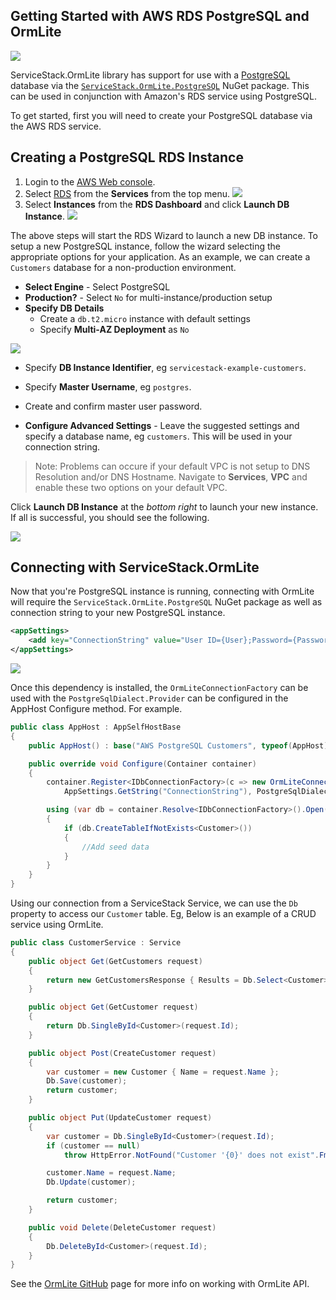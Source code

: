 ## Getting Started with AWS RDS PostgreSQL and OrmLite

![](https://github.com/ServiceStack/Assets/raw/master/img/aws/rds-postgres-powered-by-aws.png)

ServiceStack.OrmLite library has support for use with a [PostgreSQL](http://www.postgresql.org/) database via the [`ServiceStack.OrmLite.PostgreSQL`](https://www.nuget.org/packages/ServiceStack.OrmLite.PostgreSQL/) NuGet package. This can be used in conjunction with Amazon's RDS service using PostgreSQL.

To get started, first you will need to create your PostgreSQL database via the AWS RDS service.

## Creating a PostgreSQL RDS Instance

1. Login to the [AWS Web console](https://console.aws.amazon.com/console/home).
2. Select [RDS](https://console.aws.amazon.com/rds/home) from the **Services** from the top menu.
![](https://raw.githubusercontent.com/ServiceStack/Assets/master/img/aws/aws-rds-menu.png)
3. Select **Instances** from the **RDS Dashboard** and click **Launch DB Instance**.
![](https://raw.githubusercontent.com/ServiceStack/Assets/master/img/aws/launch-db-dashboard.png)

The above steps will start the RDS Wizard to launch a new DB instance. To setup a new PostgreSQL instance, follow the wizard selecting the appropriate options for your application. As an example, we can create a `Customers` database for a non-production environment.

- **Select Engine** - Select PostgreSQL
- **Production?** - Select `No` for multi-instance/production setup
- **Specify DB Details** 
    - Create a `db.t2.micro` instance with default settings
    - Specify **Multi-AZ Deployment** as `No`

![](https://raw.githubusercontent.com/ServiceStack/Assets/master/img/aws/postgres-default-details.png)

- Specify **DB Instance Identifier**, eg `servicestack-example-customers`.
- Specify **Master Username**, eg `postgres`.
- Create and confirm master user password.

- **Configure Advanced Settings** - Leave the suggested settings and specify a database name, eg `customers`. This will be used in your connection string.

> Note: Problems can occure if your default VPC is not setup to DNS Resolution and/or DNS Hostname. Navigate to **Services**, **VPC** and enable these two options on your default VPC.

Click **Launch DB Instance** at the *bottom right* to launch your new instance. If all is successful, you should see the following.

![](https://github.com/ServiceStack/Assets/raw/master/img/aws/create-db-success.png)

## Connecting with ServiceStack.OrmLite
Now that you're PostgreSQL instance is running, connecting with OrmLite will require the `ServiceStack.OrmLite.PostgreSQL` NuGet package as well as connection string to your new PostgreSQL instance.

``` xml
<appSettings>
    <add key="ConnectionString" value="User ID={User};Password={Password};Host={Host};Port={Port};" />   
</appSettings>
```
![](https://raw.githubusercontent.com/ServiceStack/Assets/master/img/aws/nuget-install-postgres.png)

Once this dependency is installed, the `OrmLiteConnectionFactory` can be used with the `PostgreSqlDialect.Provider` can be configured in the AppHost Configure method. For example.

``` csharp
public class AppHost : AppSelfHostBase
{
    public AppHost() : base("AWS PostgreSQL Customers", typeof(AppHost).Assembly) {}

    public override void Configure(Container container)
    {
        container.Register<IDbConnectionFactory>(c => new OrmLiteConnectionFactory(
            AppSettings.GetString("ConnectionString"), PostgreSqlDialect.Provider));

        using (var db = container.Resolve<IDbConnectionFactory>().Open())
        {
            if (db.CreateTableIfNotExists<Customer>())
            {
                //Add seed data
            }
        }
    }
}

```

Using our connection from a ServiceStack Service, we can use the `Db` property to access our `Customer` table. Eg, Below is an example of a CRUD service using OrmLite.

``` csharp
public class CustomerService : Service
{
    public object Get(GetCustomers request)
    {
        return new GetCustomersResponse { Results = Db.Select<Customer>() };
    }

    public object Get(GetCustomer request)
    {
        return Db.SingleById<Customer>(request.Id);
    }

    public object Post(CreateCustomer request)
    {
        var customer = new Customer { Name = request.Name };
        Db.Save(customer);
        return customer;
    }

    public object Put(UpdateCustomer request)
    {
        var customer = Db.SingleById<Customer>(request.Id);
        if (customer == null)
            throw HttpError.NotFound("Customer '{0}' does not exist".Fmt(request.Id));

        customer.Name = request.Name;
        Db.Update(customer);

        return customer;
    }

    public void Delete(DeleteCustomer request)
    {
        Db.DeleteById<Customer>(request.Id);
    }
}
```

See the [OrmLite GitHub](https://github.com/ServiceStack/ServiceStack.OrmLite#api-examples) page for more info on working with OrmLite API.
